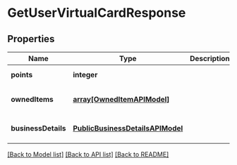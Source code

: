 # GetUserVirtualCardResponse

## Properties
Name | Type | Description | Notes
------------ | ------------- | ------------- | -------------
**points** | **integer** |  | [default to null]
**ownedItems** | [**array[OwnedItemAPIModel]**](OwnedItemAPIModel.md) |  | [optional] [default to null]
**businessDetails** | [**PublicBusinessDetailsAPIModel**](PublicBusinessDetailsAPIModel.md) |  | [optional] [default to null]

[[Back to Model list]](../README.md#documentation-for-models) [[Back to API list]](../README.md#documentation-for-api-endpoints) [[Back to README]](../README.md)


